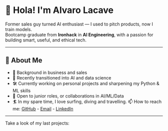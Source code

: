 # 👋 Hola! I'm Alvaro Lacave

Former sales guy turned AI enthusiast — I used to pitch products, now I train models.  
Bootcamp graduate from **Ironhack** in **AI Engineering**, with a passion for building smart, useful, and ethical tech.

---

## 🧠 About Me
- 🧳 Background in business and sales
- 🤖 Recently transitioned into AI and data science
- 🛠️ Currently working on personal projects and sharpening my Python & ML skills
- 🚀 Open to junior roles, or collaborations in AI/ML/Data
- 🏄 In my spare time, I love surfing, diving and travelling.
📫 How to reach me: [GitHub](https://github.com/Lacave91) - [Email](mailto:alvarolacave@hotmail.com) - [LinkedIn](https://www.linkedin.com/in/your-linkedin/)
---
Take a look of my last projects:

<!--
**Lacave91/Lacave91** is a ✨ _special_ ✨ repository because its `README.md` (this file) appears on your GitHub profile.

Here are some ideas to get you started:

- 🔭 I’m currently working on ...
- 🌱 I’m currently learning ...
- 👯 I’m looking to collaborate on ...
- 🤔 I’m looking for help with ...
- 💬 Ask me about ...
- 📫 How to reach me: ...
- 😄 Pronouns: ...
- ⚡ Fun fact: ...
-->

